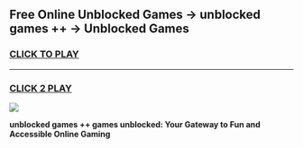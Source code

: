 
## Free Online Unblocked Games → unblocked games ++ → Unblocked Games
<h3>
<a href="https://premium.freeplayer.one?title=unblocked_games_++&ref=21F">CLICK TO PLAY</a></h3>
<hr>

<h3>
<a href="https://premium.freeplayer.one?title=unblocked_games_++&ref=21F">CLICK 2 PLAY</a>
  
</h3>

<a href="https://premium.freeplayer.one?title=unblocked_games_++&ref=21F/"><img src="https://clearcache.store/games.png"></a>


**unblocked games ++ games unblocked: Your Gateway to Fun and Accessible Online Gaming**
